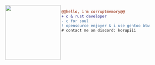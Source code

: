 <img src="https://avatars.githubusercontent.com/u/88046785" align="left" height="175"/>

```diff
@@hello, i'm corruptmemory@@
+ с & rust developer
- c for soul
! opensource enjoyer & i use gentoo btw
# contact me on discord: korupiii
```

